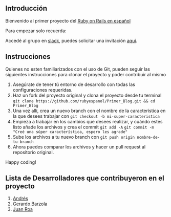## Introducción

Bienvenido al primer proyecto del [Ruby on Rails en español](https://www.facebook.com/groups/rubyonrailsespa/)

Para empezar solo recuerda:

Accedé al grupo en [slack](https://rubyonrailsespanol.slack.com/messages/general/), puedes solicitar una invitación [aquí](https://ror-es-invitation.herokuapp.com/).

## Instrucciones

Quienes no esten familiarizados con el uso de Git, pueden seguir las siguientes instrucciones para clonar el proyecto y poder contribuir al mismo

1. Asegúrate de tener tú entorno de desarrollo con todas las configuraciones requeridas.
2. Haz un fork del proyecto original y clona el proyecto desde tu terminal `git clone https://github.com/rubyespanol/Primer_Blog.git && cd Primer_Blog`
3. Una vez allí, crea un nuevo branch con el nombre de la característica en la que desees trabajar con ```git checkout -b mi-super-caracteristica```
4. Empieza a trabajar en los cambios que desees realizar, y cuándo estes listo añade los archivos y crea el commit `git add -A` `git commit -m "Creé una súper característica, espero les agrade"`
5. Sube los archivos a tu nuevo branch con `git push origin nombre-de-tu-branch`
6. Ahora puedes comparar los archivos y hacer un pull request al repositorio original.

Happy coding!

## Lista de Desarrolladores que contribuyeron en el proyecto

1. [Andrés](https://github.com/Oxyrus)
2. [Gerardo Barzola](https://github.com/gbarzola)
3. [Juan Roa](https://github.com/roadev)
